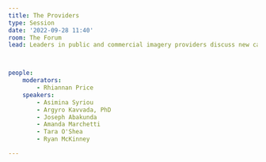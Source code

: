 ```yaml
---
title: The Providers
type: Session
date: '2022-09-28 11:40'
room: The Forum
lead: Leaders in public and commercial imagery providers discuss new capabilities and distribution models and how they engage communities working directly on social and climate benefits.



people:
    moderators:
        - Rhiannan Price
    speakers:
        - Asimina Syriou
        - Argyro Kavvada, PhD
        - Joseph Abakunda
        - Amanda Marchetti
        - Tara O'Shea
        - Ryan McKinney

---
```

